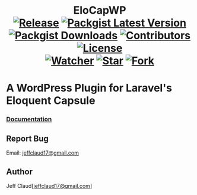 <h1 align="center">
	EloCapWP
	<br>
	<a href="https://github.com/crazymeeks/wp-capsule/releases"><img src="https://img.shields.io/github/release/crazymeeks/wp-capsule.svg?maxAge=2592000&colorB=de0404" alt="Release"></a>
	<a href="https://packagist.org/packages/crazymeeks/wp-capsule"><img src="https://img.shields.io/packagist/v/crazymeeks/wp-capsule.svg?maxAge=2592000" alt="Packgist Latest Version"></a>
	<a href="https://packagist.org/packages/crazymeeks/wp-capsule/stats"><img src="https://img.shields.io/packagist/dt/crazymeeks/wp-capsule.svg?maxAge=2592000&colorB=00e500" alt="Packgist Downloads"></a>
	<a href="https://github/contributors/crazymeeks/wp-capsule"><img src="https://img.shields.io/github/contributors/crazymeeks/wp-capsule.svg?maxAge=2592000" alt="Contributors"></a>
	<a href="https://packagist.org/packages/crazymeeks/capsule-wp"><img src="https://img.shields.io/packagist/l/crazymeeks/wp-capsule.svg" alt="License"></a>
	<br>
	<a href="https://github.com/crazymeeks/wp-capsule/watchers"><img src="https://img.shields.io/github/watchers/crazymeeks/wp-capsule.svg?style=social&label=Watch&maxAge=2592000" alt="Watcher"></a>
	<a href="https://github.com/crazymeeks/wp-capsule/stargazers"><img src="https://img.shields.io/github/stars/crazymeeks/wp-capsule.svg?style=social&label=Star&maxAge=2592000" alt="Star"></a>
	<a href="https://github.com/crazymeeks/wp-capsule/network"><img src="https://img.shields.io/github/forks/crazymeeks/wp-capsule.svg?style=social&label=Fork" alt="Fork"></a>
</h1>

# A WordPress Plugin for Laravel's Eloquent Capsule
### [Documentation](https://github.com/crazymeeks/wp-capsule/wiki)
## Report Bug
Email: jeffclaud17@gmail.com

## Author
Jeff Claud[jeffclaud17@gmail.com]